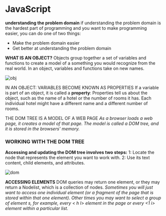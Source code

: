# JavaScript

**understanding the problem domain**
if understanding the problem domain is the hardest part of programming and you want to make programming easier, you can do one of two things:

* Make the problem domain easier
* Get better at understanding the problem domain


**WHAT IS AN OBJECT?**
Objects group together a set of variables and functions to create a model of a something you would recognize from the real world. In an object, variables and functions take on new names.

![obj](https://miro.medium.com/max/1840/1*pbwjYzj56ggqa7pLdMqd7Q.png)

IN AN OBJECT: VARIABLES BECOME KNOWN AS PROPERTIES If a variable is part of an object, it is called a **property**: Properties tell us about the object, such as the name of a hotel or the number of rooms it has. Each individual hotel might have a different name and a different number of rooms. 

THE DOM TREE IS A MODEL OF A WEB PAGE 
*As a browser loads a web page, it creates a model of that page. The model is called a DOM tree, and it is stored in the browsers' memory.*

### WORKING WITH THE DOM TREE
**Accessing and updating the DOM tree involves two steps:**
1: Locate the node that represents the element you want to work with.
2: Use its text content, child elements, and attributes.

![dom](https://www.w3schools.com/js/pic_htmltree.gif)

**ACCESSING ELEMENTS**
DOM queries may return one element, or they may return a Nodelist,
which is a collection of nodes.
 *Sometimes you will just want to access one individual element (or a fragment of the page that is stored within that one element). Other times you may want to select a group of element s, for example, every < h l> element in the page or every <1 i> element within a particular list.* 


